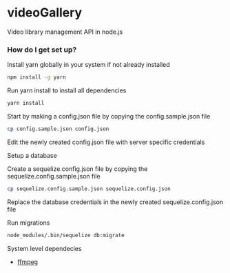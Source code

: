 # videoGallery
Video library management API in node.js

### How do I get set up? ###

Install yarn globally in your system if not already installed
```bash
npm install -g yarn
```

Run yarn install to install all dependencies
```bash
yarn install
```

Start by making a config.json file by copying the config.sample.json file
```bash
cp config.sample.json config.json
```
Edit the newly created config.json file with server specific credentials

Setup a database

Create a sequelize.config.json file by copying the sequelize.config.sample.json file
```bash
cp sequelize.config.sample.json sequelize.config.json
```
Replace the database credentials in the newly created sequelize.config.json file

Run migrations
```bash
node_modules/.bin/sequelize db:migrate
```

System level dependecies
* [ffmpeg](https://www.ffmpeg.org/download.html)
